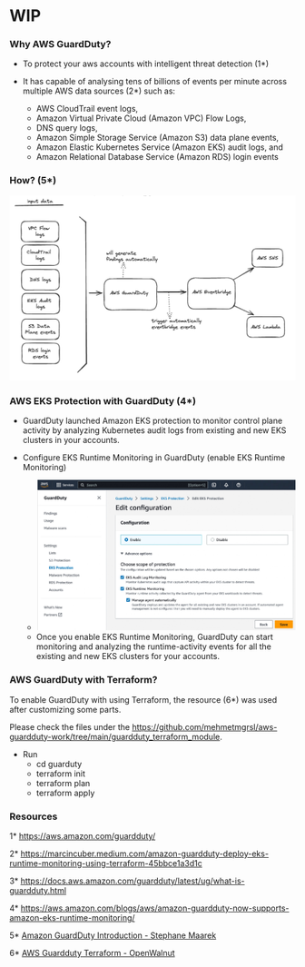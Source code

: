 # WIP

### Why AWS GuardDuty?

- To protect your aws accounts with intelligent threat detection (1*)

- It has capable of analysing tens of billions of events per minute across multiple AWS data sources (2*) such as:

  - AWS CloudTrail event logs, 
  - Amazon Virtual Private Cloud (Amazon VPC) Flow Logs, 
  - DNS query logs, 
  - Amazon Simple Storage Service (Amazon S3) data plane events, 
  - Amazon Elastic Kubernetes Service (Amazon EKS) audit logs, and 
  - Amazon Relational Database Service (Amazon RDS) login events 

### How? (5*)

 ![how-aws-guardduty](how-aws-guardduty.png)

  
### AWS EKS Protection with GuardDuty (4*) 

- GuardDuty launched Amazon EKS protection to monitor control plane activity by analyzing Kubernetes audit logs from existing and new EKS clusters in your accounts. 

- Configure EKS Runtime Monitoring in GuardDuty (enable EKS Runtime Monitoring)
  - ![EKS Protection](eks-protection.png)
  - Once you enable EKS Runtime Monitoring, GuardDuty can start monitoring and analyzing the runtime-activity events for all the existing and new EKS clusters for your accounts.


### AWS GuardDuty with Terraform?

To enable GuardDuty with using Terraform, the resource (6*) was used after customizing some parts.

Please check the files under the https://github.com/mehmetmgrsl/aws-guardduty-work/tree/main/guardduty_terraform_module.

- Run 
  - cd guarduty
  - terraform init
  - terraform plan
  - terraform apply


### Resources

1* https://aws.amazon.com/guardduty/

2* https://marcincuber.medium.com/amazon-guardduty-deploy-eks-runtime-monitoring-using-terraform-45bbce1a3d1c

3* https://docs.aws.amazon.com/guardduty/latest/ug/what-is-guardduty.html

4* https://aws.amazon.com/blogs/aws/amazon-guardduty-now-supports-amazon-eks-runtime-monitoring/

5* [Amazon GuardDuty Introduction - Stephane Maarek](https://www.youtube.com/watch?v=KZz5utw3WB4)

6* [AWS Guardduty Terraform - OpenWalnut](https://www.youtube.com/watch?v=pKuDpeLFxtI)
